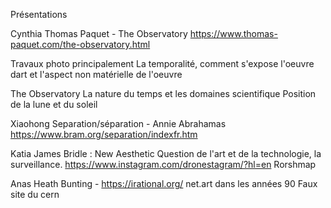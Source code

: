 Présentations 

Cynthia
Thomas Paquet - The Observatory
https://www.thomas-paquet.com/the-observatory.html

Travaux photo principalement
La temporalité, comment s'expose l'oeuvre dart et l'aspect non matérielle de l'oeuvre

The Observatory
La nature du temps et les domaines scientifique
Position de la lune et du soleil


Xiaohong 
Separation/séparation - Annie Abrahamas
https://www.bram.org/separation/indexfr.htm


Katia
James Bridle : New Aesthetic
Question de l'art et de la technologie, la surveillance.
https://www.instagram.com/dronestagram/?hl=en
Rorshmap

Anas
Heath Bunting - https://irational.org/
net.art dans les années 90
Faux site du cern 


